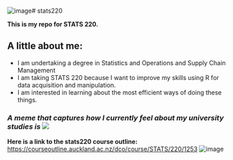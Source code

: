 ![image](https://github.com/user-attachments/assets/4a36a295-de6b-4cd7-96e6-13ff25e645be)# stats220 

**This is my repo for STATS 220.** 

## A little about me:

* I am undertaking a degree in Statistics and Operations and Supply Chain Management
* I am taking STATS 220 because I want to improve my skills using R for data acquisition and manipulation.
* I am interested in learning about the most efficient ways of doing these things.

### *A meme that captures how I currently feel about my university studies is ![](https://media1.tenor.com/m/0q4lN1_ApMoAAAAC/dory-marlin.gif)*

**Here is a link to the stats220 course outline:** https://courseoutline.auckland.ac.nz/dco/course/STATS/220/1253
![image](https://github.com/user-attachments/assets/3a3756f8-6b9a-43d4-9102-510e3491f109)
